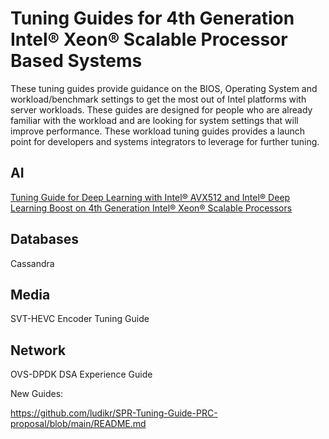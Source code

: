 # Tuning Guides for 4th Generation Intel® Xeon® Scalable Processor Based Systems

These tuning guides provide guidance on the BIOS, Operating System and workload/benchmark settings to get the most out of Intel platforms with server workloads. These guides are designed for people who are already familiar with the workload and are looking for system settings that will improve performance. These workload tuning guides provides a launch point for developers and systems integrators to leverage for further tuning.

## AI

[Tuning Guide for Deep Learning with Intel® AVX512 and Intel® Deep Learning Boost on 4th Generation Intel® Xeon® Scalable Processors](DeepLearning/spr_overview.md)

## Databases 

Cassandra

## Media

SVT-HEVC Encoder Tuning Guide

## Network

OVS-DPDK DSA Experience Guide


New Guides:

https://github.com/ludikr/SPR-Tuning-Guide-PRC-proposal/blob/main/README.md
